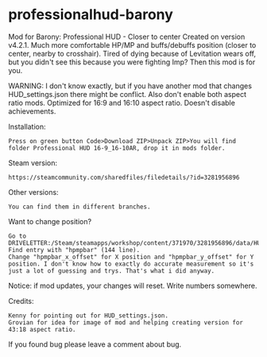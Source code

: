 # professionalhud-barony
Mod for Barony: Professional HUD - Closer to center
Created on version v4.2.1.
Much more comfortable HP/MP and buffs/debuffs position (closer to center, nearby to crosshair).
Tired of dying because of Levitation wears off, but you didn't see this because you were fighting Imp? Then this mod is for you.

WARNING:
I don't know exactly, but if you have another mod that changes HUD_settings.json there might be conflict. Also don't enable both aspect ratio mods.
Optimized for 16:9 and 16:10 aspect ratio.
Doesn't disable achievements.

Installation:

    Press on green button Code>Download ZIP>Unpack ZIP>You will find folder Professional HUD 16-9_16-10AR, drop it in mods folder.

Steam version:

    https://steamcommunity.com/sharedfiles/filedetails/?id=3281956896

Other versions:

    You can find them in different branches.

Want to change position?

    Go to DRIVELETTER:/Steam/steamapps/workshop/content/371970/3281956896/data/HUD_settings.json
    Find entry with "hpmpbar" (144 line).
    Change "hpmpbar_x_offset" for X position and "hpmpbar_y_offset" for Y position. I don't know how to exactly do accurate measurement so it's just a lot of guessing and trys. That's what i did anyway.

Notice: if mod updates, your changes will reset. Write numbers somewhere.

Credits:

    Kenny for pointing out for HUD_settings.json.
    Grovian for idea for image of mod and helping creating version for 43:18 aspect ratio.


If you found bug please leave a comment about bug.

